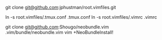 git clone git@github.com:jphustman/root.vimfiles.git

ln -s root.vimfiles/.tmux.conf .tmux.conf
ln -s root.vimfiles/.vimrc .vimrc

git clone git@github.com:Shougo/neobundle.vim .vim/bundle/neobundle.vim
vim +NeoBundleInstall!


